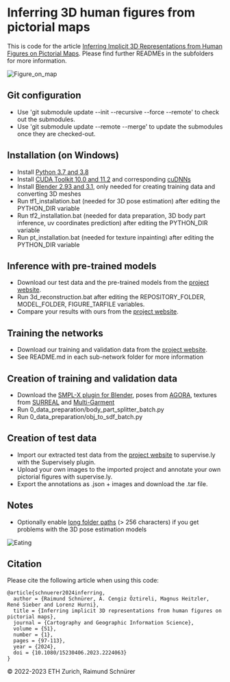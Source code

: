 # Inferring 3D human figures from pictorial maps 

This is code for the article [Inferring Implicit 3D Representations from Human Figures on Pictorial Maps](http://narrat3d.ethz.ch/3d-humans-from-pictorial-maps/). Please find further READMEs in the subfolders for more information.

![Figure_on_map](https://github.com/narrat3d/pictorial-maps-3d-humans/assets/9949879/d1384809-1013-44d2-b36f-9c0e751fa3df)


## Git configuration

* Use 'git submodule update --init --recursive --force --remote' to check out the submodules.
* Use 'git submodule update --remote --merge' to update the submodules once they are checked-out.

## Installation (on Windows)

* Install [Python 3.7 and 3.8](https://www.python.org/downloads/)
* Install [CUDA Toolkit 10.0 and 11.2](https://developer.nvidia.com/cuda-downloads) and corresponding [cuDNNs](https://developer.nvidia.com/rdp/cudnn-download)
* Install [Blender 2.93 and 3.1](https://www.blender.org/download/), only needed for creating training data and converting 3D meshes 
* Run tf1_installation.bat (needed for 3D pose estimation) after editing the PYTHON_DIR variable 
* Run tf2_installation.bat (needed for data preparation, 3D body part inference, uv coordinates prediction) after editing the PYTHON_DIR variable
* Run pt_installation.bat (needed for texture inpainting) after editing the PYTHON_DIR variable

## Inference with pre-trained models

* Download our test data and the pre-trained models from the [project website](http://narrat3d.ethz.ch/3d-humans-from-pictorial-maps/).
* Run 3d_reconstruction.bat after editing the REPOSITORY_FOLDER, MODEL_FOLDER, FIGURE_TARFILE variables. 
* Compare your results with ours from the [project website](http://narrat3d.ethz.ch/3d-humans-from-pictorial-maps/).

## Training the networks

* Download our training and validation data from the [project website](http://narrat3d.ethz.ch/3d-humans-from-pictorial-maps/).
* See README.md in each sub-network folder for more information

## Creation of training and validation data

* Download the [SMPL-X plugin for Blender](https://smpl-x.is.tue.mpg.de/), poses from [AGORA](https://agora.is.tue.mpg.de/), textures from [SURREAL](https://www.di.ens.fr/willow/research/surreal/data/) and [Multi-Garment](http://virtualhumans.mpi-inf.mpg.de/mgn/)
* Run 0_data_preparation/body_part_splitter_batch.py
* Run 0_data_preparation/obj_to_sdf_batch.py

## Creation of test data

* Import our extracted test data from the [project website](http://narrat3d.ethz.ch/3d-humans-from-pictorial-maps/) to supervise.ly with the Supervisely plugin.
* Upload your own images to the imported project and annotate your own pictorial figures with supervise.ly.
* Export the annotations as .json + images and download the .tar file.

## Notes

* Optionally enable [long folder paths](https://docs.microsoft.com/en-us/windows/win32/fileio/maximum-file-path-limitation?tabs=registry#enable-long-paths-in-windows-10-version-1607-and-later) (> 256 characters) if you get problems with the 3D pose estimation models

![Eating](https://github.com/narrat3d/pictorial-maps-3d-humans/assets/9949879/57d77c51-86bd-4caa-8280-6ad3a8cc3d5f)

## Citation

Please cite the following article when using this code:

```
@article{schnuerer2024inferring,
  author = {Raimund Schnürer, A. Cengiz Öztireli, Magnus Heitzler, René Sieber and Lorenz Hurni},
  title = {Inferring implicit 3D representations from human figures on pictorial maps},
  journal = {Cartography and Geographic Information Science},
  volume = {51},
  number = {1},
  pages = {97-113},
  year = {2024},
  doi = {10.1080/15230406.2023.2224063}
}
```

© 2022-2023 ETH Zurich, Raimund Schnürer

